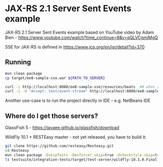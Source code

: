 JAX-RS 2.1 Server Sent Events example
========================
JAX-RS 2.1 Server Sent Events example based on YouTube video by Adam Bien - https://www.youtube.com/watch?time_continue=8&v=qQLVCgmiMgQ

SSE for JAX-RS is defined in https://www.jcp.org/en/jsr/detail?id=370 

Running
-------------------
```bash
mvn clean package
cp target/ee8-sample-sse.war ${PATH_TO_SERVER}

curl -i http://localhost:8080/ee8-sample-sse/resources/beats  ## when running against GlassFish 5
curl -i -H "Accept: text/event-stream" http://localhost:8080/ee8-sample-sse/resources/beats ## when running against WildFly 10.1 + RESTEasy master, Accept header is needed
```

Another use-case is to run the project directly in IDE - e.g. NetBeans IDE

Where do I get those servers?
-------------------
GlassFish 5 - https://javaee.github.io/glassfish/download

WildFly 10.1 + RESTEasy master - not yet released, you have to build it:
```bash
git clone https://github.com/resteasy/Resteasy.git
cd Resteasy
mvn clean package -DskipTests -Denforcer.skip=true -Dcheckstyle.skip=true
ls testsuite/integration-tests/target/test-server/wildfly-10.1.0.Final
```